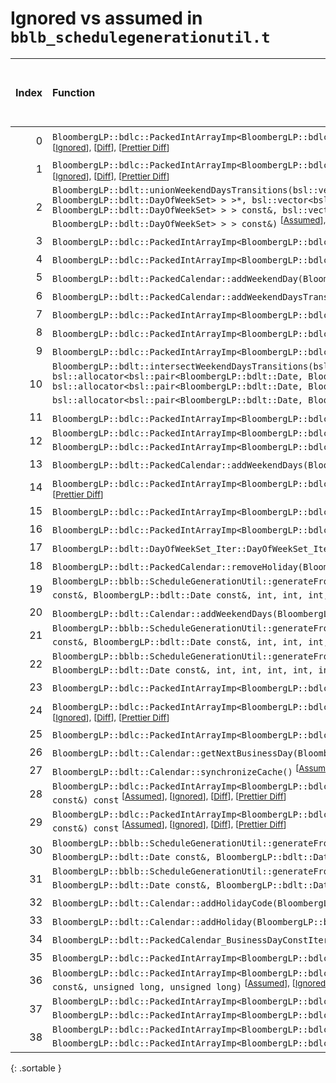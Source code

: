 # Ignored vs assumed in `bblb_schedulegenerationutil.t`

<script src="../sorttable.js"></script>

|   Index | Function                                                                                                                                                                                                                                                                                                                                                                                                                                                                                                                                                                                                                                                                                                          |   Difference in number of lines |   Function size difference in bytes | Number of lines in assumed build   | Number of bytes in assumed build   | Number of lines in ignored build   | Number of bytes in ignored build   |
|--------:|:------------------------------------------------------------------------------------------------------------------------------------------------------------------------------------------------------------------------------------------------------------------------------------------------------------------------------------------------------------------------------------------------------------------------------------------------------------------------------------------------------------------------------------------------------------------------------------------------------------------------------------------------------------------------------------------------------------------|--------------------------------:|------------------------------------:|:-----------------------------------|:-----------------------------------|:-----------------------------------|:-----------------------------------|
|       0 | `BloombergLP::bdlc::PackedIntArrayImp<BloombergLP::bdlc::PackedIntArrayImp_Unsigned>::replaceImp(void*, unsigned long, int, void*, unsigned long, int, unsigned long)` <sup>\[[Assumed](0-assume)\], \[[Ignored](0-none)\], \[[Diff](0.diff.html)\], \[[Prettier Diff](0-diff.html)\]                                                                                                                                                                                                                                                                                                                                                                                                                             |                              35 |                                 176 | 1,350                              | 5,600                              | 1,315                              | 5,424                              |
|       1 | `BloombergLP::bdlc::PackedIntArrayImp<BloombergLP::bdlc::PackedIntArrayImp_Signed>::replaceImp(void*, unsigned long, int, void*, unsigned long, int, unsigned long)` <sup>\[[Assumed](1-assume)\], \[[Ignored](1-none)\], \[[Diff](1.diff.html)\], \[[Prettier Diff](1-diff.html)\]                                                                                                                                                                                                                                                                                                                                                                                                                               |                              30 |                                 128 | 1,243                              | 5,216                              | 1,213                              | 5,088                              |
|       2 | `BloombergLP::bdlt::unionWeekendDaysTransitions(bsl::vector<bsl::pair<BloombergLP::bdlt::Date, BloombergLP::bdlt::DayOfWeekSet>, bsl::allocator<bsl::pair<BloombergLP::bdlt::Date, BloombergLP::bdlt::DayOfWeekSet> > >*, bsl::vector<bsl::pair<BloombergLP::bdlt::Date, BloombergLP::bdlt::DayOfWeekSet>, bsl::allocator<bsl::pair<BloombergLP::bdlt::Date, BloombergLP::bdlt::DayOfWeekSet> > > const&, bsl::vector<bsl::pair<BloombergLP::bdlt::Date, BloombergLP::bdlt::DayOfWeekSet>, bsl::allocator<bsl::pair<BloombergLP::bdlt::Date, BloombergLP::bdlt::DayOfWeekSet> > > const&)` <sup>\[[Assumed](2-assume)\], \[[Ignored](2-none)\], \[[Diff](2.diff.html)\], \[[Prettier Diff](2-diff.html)\]         |                               8 |                                  32 | 167                                | 624                                | 159                                | 592                                |
|       3 | `BloombergLP::bdlc::PackedIntArrayImp<BloombergLP::bdlc::PackedIntArrayImp_Signed>::append(long)` <sup>\[[Assumed](3-assume)\], \[[Ignored](3-none)\], \[[Diff](3.diff.html)\], \[[Prettier Diff](3-diff.html)\]                                                                                                                                                                                                                                                                                                                                                                                                                                                                                                  |                               7 |                                  32 | 153                                | 528                                | 146                                | 496                                |
|       4 | `BloombergLP::bdlc::PackedIntArrayImp<BloombergLP::bdlc::PackedIntArrayImp_Unsigned>::append(unsigned long)` <sup>\[[Assumed](4-assume)\], \[[Ignored](4-none)\], \[[Diff](4.diff.html)\], \[[Prettier Diff](4-diff.html)\]                                                                                                                                                                                                                                                                                                                                                                                                                                                                                       |                               7 |                                  32 | 143                                | 480                                | 136                                | 448                                |
|       5 | `BloombergLP::bdlt::PackedCalendar::addWeekendDay(BloombergLP::bdlt::DayOfWeek::Enum)` <sup>\[[Assumed](5-assume)\], \[[Ignored](5-none)\], \[[Diff](5.diff.html)\], \[[Prettier Diff](5-diff.html)\]                                                                                                                                                                                                                                                                                                                                                                                                                                                                                                             |                               4 |                                  16 | 33                                 | 112                                | 29                                 | 96                                 |
|       6 | `BloombergLP::bdlt::PackedCalendar::addWeekendDaysTransition(BloombergLP::bdlt::Date const&, BloombergLP::bdlt::DayOfWeekSet const&)` <sup>\[[Assumed](6-assume)\], \[[Ignored](6-none)\], \[[Diff](6.diff.html)\], \[[Prettier Diff](6-diff.html)\]                                                                                                                                                                                                                                                                                                                                                                                                                                                              |                               3 |                                  16 | 42                                 | 144                                | 39                                 | 128                                |
|       7 | `BloombergLP::bdlc::PackedIntArrayImp<BloombergLP::bdlc::PackedIntArrayImp_Signed>::replace(unsigned long, long)` <sup>\[[Assumed](7-assume)\], \[[Ignored](7-none)\], \[[Diff](7.diff.html)\], \[[Prettier Diff](7-diff.html)\]                                                                                                                                                                                                                                                                                                                                                                                                                                                                                  |                               2 |                                  16 | 111                                | 384                                | 109                                | 368                                |
|       8 | `BloombergLP::bdlc::PackedIntArrayImp<BloombergLP::bdlc::PackedIntArrayImp_Unsigned>::insert(unsigned long, unsigned long)` <sup>\[[Assumed](8-assume)\], \[[Ignored](8-none)\], \[[Diff](8.diff.html)\], \[[Prettier Diff](8-diff.html)\]                                                                                                                                                                                                                                                                                                                                                                                                                                                                        |                               2 |                                  16 | 162                                | 544                                | 160                                | 528                                |
|       9 | `BloombergLP::bdlc::PackedIntArrayImp<BloombergLP::bdlc::PackedIntArrayImp_Unsigned>::replace(unsigned long, unsigned long)` <sup>\[[Assumed](9-assume)\], \[[Ignored](9-none)\], \[[Diff](9.diff.html)\], \[[Prettier Diff](9-diff.html)\]                                                                                                                                                                                                                                                                                                                                                                                                                                                                       |                               2 |                                  16 | 102                                | 352                                | 100                                | 336                                |
|      10 | `BloombergLP::bdlt::intersectWeekendDaysTransitions(bsl::vector<bsl::pair<BloombergLP::bdlt::Date, BloombergLP::bdlt::DayOfWeekSet>, bsl::allocator<bsl::pair<BloombergLP::bdlt::Date, BloombergLP::bdlt::DayOfWeekSet> > >*, bsl::vector<bsl::pair<BloombergLP::bdlt::Date, BloombergLP::bdlt::DayOfWeekSet>, bsl::allocator<bsl::pair<BloombergLP::bdlt::Date, BloombergLP::bdlt::DayOfWeekSet> > > const&, bsl::vector<bsl::pair<BloombergLP::bdlt::Date, BloombergLP::bdlt::DayOfWeekSet>, bsl::allocator<bsl::pair<BloombergLP::bdlt::Date, BloombergLP::bdlt::DayOfWeekSet> > > const&)` <sup>\[[Assumed](10-assume)\], \[[Ignored](10-none)\], \[[Diff](10.diff.html)\], \[[Prettier Diff](10-diff.html)\] |                               2 |                                  16 | 78                                 | 272                                | 76                                 | 256                                |
|      11 | `BloombergLP::bdlc::PackedIntArrayImp<BloombergLP::bdlc::PackedIntArrayImp_Signed>::insert(unsigned long, long)` <sup>\[[Assumed](11-assume)\], \[[Ignored](11-none)\], \[[Diff](11.diff.html)\], \[[Prettier Diff](11-diff.html)\]                                                                                                                                                                                                                                                                                                                                                                                                                                                                               |                               2 |                                   0 | 173                                | 592                                | 171                                | 592                                |
|      12 | `BloombergLP::bdlc::PackedIntArrayImp<BloombergLP::bdlc::PackedIntArrayImp_Signed>::replace(unsigned long, BloombergLP::bdlc::PackedIntArrayImp<BloombergLP::bdlc::PackedIntArrayImp_Signed> const&, unsigned long, unsigned long)` <sup>\[[Assumed](12-assume)\], \[[Ignored](12-none)\], \[[Diff](12.diff.html)\], \[[Prettier Diff](12-diff.html)\]                                                                                                                                                                                                                                                                                                                                                            |                               1 |                                   0 | 221                                | 720                                | 220                                | 720                                |
|      13 | `BloombergLP::bdlt::PackedCalendar::addWeekendDays(BloombergLP::bdlt::DayOfWeekSet const&)` <sup>\[[Assumed](13-assume)\], \[[Ignored](13-none)\], \[[Diff](13.diff.html)\], \[[Prettier Diff](13-diff.html)\]                                                                                                                                                                                                                                                                                                                                                                                                                                                                                                    |                               1 |                                   0 | 29                                 | 96                                 | 28                                 | 96                                 |
|      14 | `BloombergLP::bdlc::PackedIntArrayImp<BloombergLP::bdlc::PackedIntArrayImp_Signed>::PackedIntArrayImp(unsigned long, long, BloombergLP::bslma::Allocator*)` <sup>\[[Assumed](14-assume)\], \[[Ignored](14-none)\], \[[Diff](14.diff.html)\], \[[Prettier Diff](14-diff.html)\]                                                                                                                                                                                                                                                                                                                                                                                                                                    |                              -2 |                                   0 | 104                                | 384                                | 106                                | 384                                |
|      15 | `BloombergLP::bdlc::PackedIntArrayImp<BloombergLP::bdlc::PackedIntArrayImp_Signed>::replaceImp(unsigned long, long)` <sup>\[[Assumed](15-assume)\], \[[Ignored](15-none)\], \[[Diff](15.diff.html)\], \[[Prettier Diff](15-diff.html)\]                                                                                                                                                                                                                                                                                                                                                                                                                                                                           |                              -2 |                                   0 | 16                                 | 48                                 | 18                                 | 48                                 |
|      16 | `BloombergLP::bdlc::PackedIntArrayImp<BloombergLP::bdlc::PackedIntArrayImp_Unsigned>::replaceImp(unsigned long, unsigned long)` <sup>\[[Assumed](16-assume)\], \[[Ignored](16-none)\], \[[Diff](16.diff.html)\], \[[Prettier Diff](16-diff.html)\]                                                                                                                                                                                                                                                                                                                                                                                                                                                                |                              -2 |                                   0 | 16                                 | 48                                 | 18                                 | 48                                 |
|      17 | `BloombergLP::bdlt::DayOfWeekSet_Iter::DayOfWeekSet_Iter(int, int)` <sup>\[[Assumed](17-assume)\], \[[Ignored](17-none)\], \[[Diff](17.diff.html)\], \[[Prettier Diff](17-diff.html)\]                                                                                                                                                                                                                                                                                                                                                                                                                                                                                                                            |                              -2 |                                   0 | 14                                 | 48                                 | 16                                 | 48                                 |
|      18 | `BloombergLP::bdlt::PackedCalendar::removeHoliday(BloombergLP::bdlt::Date const&)` <sup>\[[Assumed](18-assume)\], \[[Ignored](18-none)\], \[[Diff](18.diff.html)\], \[[Prettier Diff](18-diff.html)\]                                                                                                                                                                                                                                                                                                                                                                                                                                                                                                             |                              -2 |                                   0 | 130                                | 432                                | 132                                | 432                                |
|      19 | `BloombergLP::bblb::ScheduleGenerationUtil::generateFromDayOfWeekInMonth(bsl::vector<BloombergLP::bdlt::Date, bsl::allocator<BloombergLP::bdlt::Date> >*, BloombergLP::bdlt::Date const&, BloombergLP::bdlt::Date const&, int, int, int, BloombergLP::bdlt::DayOfWeek::Enum, int)` <sup>\[[Assumed](19-assume)\], \[[Ignored](19-none)\], \[[Diff](19.diff.html)\], \[[Prettier Diff](19-diff.html)\]                                                                                                                                                                                                                                                                                                             |                              -3 |                                   0 | 170                                | 560                                | 173                                | 560                                |
|      20 | `BloombergLP::bdlt::Calendar::addWeekendDays(BloombergLP::bdlt::DayOfWeekSet const&)` <sup>\[[Assumed](20-assume)\], \[[Ignored](20-none)\], \[[Diff](20.diff.html)\], \[[Prettier Diff](20-diff.html)\]                                                                                                                                                                                                                                                                                                                                                                                                                                                                                                          |                              -3 |                                   0 | 87                                 | 320                                | 90                                 | 320                                |
|      21 | `BloombergLP::bblb::ScheduleGenerationUtil::generateFromBusinessDayOfMonth(bsl::vector<BloombergLP::bdlt::Date, bsl::allocator<BloombergLP::bdlt::Date> >*, BloombergLP::bdlt::Date const&, BloombergLP::bdlt::Date const&, int, int, int, BloombergLP::bdlt::Calendar const&, int)` <sup>\[[Assumed](21-assume)\], \[[Ignored](21-none)\], \[[Diff](21.diff.html)\], \[[Prettier Diff](21-diff.html)\]                                                                                                                                                                                                                                                                                                           |                              -4 |                                   0 | 182                                | 608                                | 186                                | 608                                |
|      22 | `BloombergLP::bblb::ScheduleGenerationUtil::generateFromDayOfMonth(bsl::vector<BloombergLP::bdlt::Date, bsl::allocator<BloombergLP::bdlt::Date> >*, BloombergLP::bdlt::Date const&, BloombergLP::bdlt::Date const&, int, int, int, int, int)` <sup>\[[Assumed](22-assume)\], \[[Ignored](22-none)\], \[[Diff](22.diff.html)\], \[[Prettier Diff](22-diff.html)\]                                                                                                                                                                                                                                                                                                                                                  |                              -4 |                                   0 | 202                                | 672                                | 206                                | 672                                |
|      23 | `BloombergLP::bdlc::PackedIntArrayImp<BloombergLP::bdlc::PackedIntArrayImp_Signed>::operator[](unsigned long) const` <sup>\[[Assumed](23-assume)\], \[[Ignored](23-none)\], \[[Diff](23.diff.html)\], \[[Prettier Diff](23-diff.html)\]                                                                                                                                                                                                                                                                                                                                                                                                                                                                           |                              -4 |                                 -16 | 16                                 | 48                                 | 20                                 | 64                                 |
|      24 | `BloombergLP::bdlc::PackedIntArrayImp<BloombergLP::bdlc::PackedIntArrayImp_Unsigned>::PackedIntArrayImp(unsigned long, unsigned long, BloombergLP::bslma::Allocator*)` <sup>\[[Assumed](24-assume)\], \[[Ignored](24-none)\], \[[Diff](24.diff.html)\], \[[Prettier Diff](24-diff.html)\]                                                                                                                                                                                                                                                                                                                                                                                                                         |                              -4 |                                 -16 | 93                                 | 336                                | 97                                 | 352                                |
|      25 | `BloombergLP::bdlc::PackedIntArrayImp<BloombergLP::bdlc::PackedIntArrayImp_Unsigned>::operator[](unsigned long) const` <sup>\[[Assumed](25-assume)\], \[[Ignored](25-none)\], \[[Diff](25.diff.html)\], \[[Prettier Diff](25-diff.html)\]                                                                                                                                                                                                                                                                                                                                                                                                                                                                         |                              -4 |                                 -16 | 16                                 | 48                                 | 20                                 | 64                                 |
|      26 | `BloombergLP::bdlt::Calendar::getNextBusinessDay(BloombergLP::bdlt::Date*, BloombergLP::bdlt::Date const&, int) const` <sup>\[[Assumed](26-assume)\], \[[Ignored](26-none)\], \[[Diff](26.diff.html)\], \[[Prettier Diff](26-diff.html)\]                                                                                                                                                                                                                                                                                                                                                                                                                                                                         |                              -5 |                                 -16 | 28                                 | 80                                 | 33                                 | 96                                 |
|      27 | `BloombergLP::bdlt::Calendar::synchronizeCache()` <sup>\[[Assumed](27-assume)\], \[[Ignored](27-none)\], \[[Diff](27.diff.html)\], \[[Prettier Diff](27-diff.html)\]                                                                                                                                                                                                                                                                                                                                                                                                                                                                                                                                              |                              -5 |                                 -32 | 149                                | 544                                | 154                                | 576                                |
|      28 | `BloombergLP::bdlc::PackedIntArrayImp<BloombergLP::bdlc::PackedIntArrayImp_Signed>::isEqualImp(BloombergLP::bdlc::PackedIntArrayImp<BloombergLP::bdlc::PackedIntArrayImp_Signed> const&) const` <sup>\[[Assumed](28-assume)\], \[[Ignored](28-none)\], \[[Diff](28.diff.html)\], \[[Prettier Diff](28-diff.html)\]                                                                                                                                                                                                                                                                                                                                                                                                |                              -5 |                                 -64 | 214                                | 816                                | 219                                | 880                                |
|      29 | `BloombergLP::bdlc::PackedIntArrayImp<BloombergLP::bdlc::PackedIntArrayImp_Unsigned>::isEqualImp(BloombergLP::bdlc::PackedIntArrayImp<BloombergLP::bdlc::PackedIntArrayImp_Unsigned> const&) const` <sup>\[[Assumed](29-assume)\], \[[Ignored](29-none)\], \[[Diff](29.diff.html)\], \[[Prettier Diff](29-diff.html)\]                                                                                                                                                                                                                                                                                                                                                                                            |                              -5 |                                 -64 | 214                                | 816                                | 219                                | 880                                |
|      30 | `BloombergLP::bblb::ScheduleGenerationUtil::generateFromDayInterval(bsl::vector<BloombergLP::bdlt::Date, bsl::allocator<BloombergLP::bdlt::Date> >*, BloombergLP::bdlt::Date const&, BloombergLP::bdlt::Date const&, BloombergLP::bdlt::Date const&, int)` <sup>\[[Assumed](30-assume)\], \[[Ignored](30-none)\], \[[Diff](30.diff.html)\], \[[Prettier Diff](30-diff.html)\]                                                                                                                                                                                                                                                                                                                                     |                              -6 |                                 -16 | 79                                 | 192                                | 85                                 | 208                                |
|      31 | `BloombergLP::bblb::ScheduleGenerationUtil::generateFromDayOfWeekAfterDayOfMonth(bsl::vector<BloombergLP::bdlt::Date, bsl::allocator<BloombergLP::bdlt::Date> >*, BloombergLP::bdlt::Date const&, BloombergLP::bdlt::Date const&, int, int, int, BloombergLP::bdlt::DayOfWeek::Enum, int)` <sup>\[[Assumed](31-assume)\], \[[Ignored](31-none)\], \[[Diff](31.diff.html)\], \[[Prettier Diff](31-diff.html)\]                                                                                                                                                                                                                                                                                                     |                              -6 |                                 -16 | 267                                | 928                                | 273                                | 944                                |
|      32 | `BloombergLP::bdlt::Calendar::addHolidayCode(BloombergLP::bdlt::Date const&, int)` <sup>\[[Assumed](32-assume)\], \[[Ignored](32-none)\], \[[Diff](32.diff.html)\], \[[Prettier Diff](32-diff.html)\]                                                                                                                                                                                                                                                                                                                                                                                                                                                                                                             |                              -9 |                                 -32 | 95                                 | 352                                | 104                                | 384                                |
|      33 | `BloombergLP::bdlt::Calendar::addHoliday(BloombergLP::bdlt::Date const&)` <sup>\[[Assumed](33-assume)\], \[[Ignored](33-none)\], \[[Diff](33.diff.html)\], \[[Prettier Diff](33-diff.html)\]                                                                                                                                                                                                                                                                                                                                                                                                                                                                                                                      |                             -10 |                                 -32 | 75                                 | 272                                | 85                                 | 304                                |
|      34 | `BloombergLP::bdlt::PackedCalendar_BusinessDayConstIterator::previousBusinessDay()` <sup>\[[Assumed](34-assume)\], \[[Ignored](34-none)\], \[[Diff](34.diff.html)\], \[[Prettier Diff](34-diff.html)\]                                                                                                                                                                                                                                                                                                                                                                                                                                                                                                            |                             -10 |                                 -48 | 91                                 | 304                                | 101                                | 352                                |
|      35 | `BloombergLP::bdlc::PackedIntArrayImp<BloombergLP::bdlc::PackedIntArrayImp_Signed>::reserveCapacity(unsigned long, long)` <sup>\[[Assumed](35-assume)\], \[[Ignored](35-none)\], \[[Diff](35.diff.html)\], \[[Prettier Diff](35-diff.html)\]                                                                                                                                                                                                                                                                                                                                                                                                                                                                      |                             -12 |                                 -48 | 60                                 | 192                                | 72                                 | 240                                |
|      36 | `BloombergLP::bdlc::PackedIntArrayImp<BloombergLP::bdlc::PackedIntArrayImp_Unsigned>::append(BloombergLP::bdlc::PackedIntArrayImp<BloombergLP::bdlc::PackedIntArrayImp_Unsigned> const&, unsigned long, unsigned long)` <sup>\[[Assumed](36-assume)\], \[[Ignored](36-none)\], \[[Diff](36.diff.html)\], \[[Prettier Diff](36-diff.html)\]                                                                                                                                                                                                                                                                                                                                                                        |                             -59 |                                -192 | 177                                | 640                                | 236                                | 832                                |
|      37 | `BloombergLP::bdlc::PackedIntArrayImp<BloombergLP::bdlc::PackedIntArrayImp_Unsigned>::replace(unsigned long, BloombergLP::bdlc::PackedIntArrayImp<BloombergLP::bdlc::PackedIntArrayImp_Unsigned> const&, unsigned long, unsigned long)` <sup>\[[Assumed](37-assume)\], \[[Ignored](37-none)\], \[[Diff](37.diff.html)\], \[[Prettier Diff](37-diff.html)\]                                                                                                                                                                                                                                                                                                                                                        |                             -71 |                                -256 | 221                                | 720                                | 292                                | 976                                |
|      38 | `BloombergLP::bdlc::PackedIntArrayImp<BloombergLP::bdlc::PackedIntArrayImp_Unsigned>::insert(unsigned long, BloombergLP::bdlc::PackedIntArrayImp<BloombergLP::bdlc::PackedIntArrayImp_Unsigned> const&, unsigned long, unsigned long)` <sup>\[[Assumed](38-assume)\], \[[Ignored](38-none)\], \[[Diff](38.diff.html)\], \[[Prettier Diff](38-diff.html)\]                                                                                                                                                                                                                                                                                                                                                         |                             -78 |                                -336 | 272                                | 944                                | 350                                | 1,280                              |
{: .sortable }
